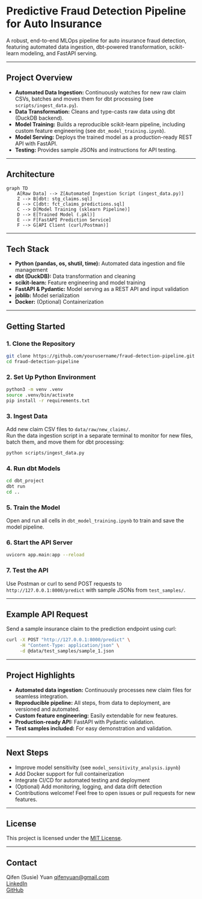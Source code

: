 # Predictive Fraud Detection Pipeline for Auto Insurance

A robust, end-to-end MLOps pipeline for auto insurance fraud detection, featuring automated data ingestion, dbt-powered transformation, scikit-learn modeling, and FastAPI serving.

---


## Project Overview

- **Automated Data Ingestion:** Continuously watches for new raw claim CSVs, batches and moves them for dbt processing (see `scripts/ingest_data.py`).
- **Data Transformation:** Cleans and type-casts raw data using dbt (DuckDB backend).
- **Model Training:** Builds a reproducible scikit-learn pipeline, including custom feature engineering (see `dbt_model_training.ipynb`).
- **Model Serving:** Deploys the trained model as a production-ready REST API with FastAPI.
- **Testing:** Provides sample JSONs and instructions for API testing.

---

## Architecture

```mermaid
graph TD
    A[Raw Data] --> Z[Automated Ingestion Script (ingest_data.py)]
    Z --> B[dbt: stg_claims.sql]
    B --> C[dbt: fct_claims_predictions.sql]
    C --> D[Model Training (sklearn Pipeline)]
    D --> E[Trained Model (.pkl)]
    E --> F[FastAPI Prediction Service]
    F --> G[API Client (curl/Postman)]
```

---

## Tech Stack

- **Python (pandas, os, shutil, time):** Automated data ingestion and file management
- **dbt (DuckDB):** Data transformation and cleaning
- **scikit-learn:** Feature engineering and model training
- **FastAPI & Pydantic:** Model serving as a REST API and input validation
- **joblib:** Model serialization
- **Docker:** (Optional) Containerization

---

## Getting Started

### 1. Clone the Repository

```bash
git clone https://github.com/yourusername/fraud-detection-pipeline.git
cd fraud-detection-pipeline
```

### 2. Set Up Python Environment

```bash
python3 -m venv .venv
source .venv/bin/activate
pip install -r requirements.txt
```

### 3. Ingest Data

Add new claim CSV files to `data/raw/new_claims/`.  
Run the data ingestion script in a separate terminal to monitor for new files, batch them, and move them for dbt processing:

```bash
python scripts/ingest_data.py
```


### 4. Run dbt Models

```bash
cd dbt_project
dbt run
cd ..
```

### 5. Train the Model

Open and run all cells in `dbt_model_training.ipynb` to train and save the model pipeline.

### 6. Start the API Server

```bash
uvicorn app.main:app --reload
```

### 7. Test the API

Use Postman or curl to send POST requests to `http://127.0.0.1:8000/predict` with sample JSONs from `test_samples/`.

---

## Example API Request

Send a sample insurance claim to the prediction endpoint using curl:

```bash
curl -X POST "http://127.0.0.1:8000/predict" \
     -H "Content-Type: application/json" \
     -d @data/test_samples/sample_1.json
```

---


## Project Highlights

- **Automated data ingestion:** Continuously processes new claim files for seamless integration.
- **Reproducible pipeline:** All steps, from data to deployment, are versioned and automated.
- **Custom feature engineering:** Easily extendable for new features.
- **Production-ready API:** FastAPI with Pydantic validation.
- **Test samples included:** For easy demonstration and validation.

---

## Next Steps

- Improve model sensitivity (see `model_sensitivity_analysis.ipynb`)
- Add Docker support for full containerization
- Integrate CI/CD for automated testing and deployment
- (Optional) Add monitoring, logging, and data drift detection
- Contributions welcome! Feel free to open issues or pull requests for new features.

---


## License

This project is licensed under the [MIT License](LICENSE).

---

## Contact

Qifen (Susie) Yuan
qifenyuan@gmail.com  
[LinkedIn](https://www.linkedin.com/in/qifen-susie-yuan-a888b58a/)  
[GitHub](https://github.com/QifenYuan)